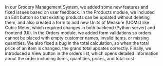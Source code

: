 In our Grocery Management System, we added some new features and fixed issues based on user feedback. In the Products module, we included an Edit button so that existing products can be updated without deleting them, and also created a form to add new Units of Measure (UOMs) like Cubic Meter, which required changes in both backend (Python server) and frontend (UI). In the Orders module, we added form validations so orders cannot be placed with empty customer names, invalid items, or missing quantities. We also fixed a bug in the total calculation, so when the total price of an item is changed, the grand total updates correctly. Finally, we introduced a View button in the orders list, which opens detailed information about the order including items, quantities, prices, and total cost.
